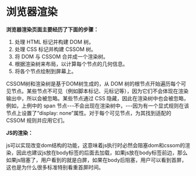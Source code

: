 # 浏览器渲染

**浏览器渲染页面主要经历了下面的步骤：**

1. 处理 HTML 标记并构建 DOM 树。
2. 处理 CSS 标记并构建 CSSOM 树。
3. 将 DOM 与 CSSOM 合并成一个渲染树。
4. 根据渲染树来布局，以计算每个节点的几何信息。
5. 将各个节点绘制到屏幕上。

CSSOM树和渲染树是基于DOM树生成的，从 DOM 树的根节点开始遍历每个可见节点。某些节点不可见（例如脚本标记、元标记等），因为它们不会体现在渲染输出中，所以会被忽略。某些节点通过 CSS 隐藏，因此在渲染树中也会被忽略，例如，上例中的 span 节点---不会出现在渲染树中，---因为有一个显式规则在该节点上设置了“display: none”属性。对于每个可见节点，为其找到适配的 CSSOM 规则并应用它们。

**JS的渲染：**

js可以实现改变dom结构的功能，这意味着js执行时必然会阻塞dom和cssom的渲染，因此也建议js放在body标签的后面去加载，如果js放在body标签前边，那么如果js阻塞了，用户看到的就是白屏，如果在body后阻塞，用户可以看到首屏，这也是为什么很多标准特别看重首屏时间。